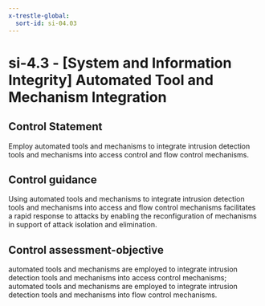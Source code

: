 ```yaml
---
x-trestle-global:
  sort-id: si-04.03
---
```


# si-4.3 - \[System and Information Integrity\] Automated Tool and Mechanism Integration

## Control Statement

Employ automated tools and mechanisms to integrate intrusion detection tools and mechanisms into access control and flow control mechanisms.

## Control guidance

Using automated tools and mechanisms to integrate intrusion detection tools and mechanisms into access and flow control mechanisms facilitates a rapid response to attacks by enabling the reconfiguration of mechanisms in support of attack isolation and elimination.

## Control assessment-objective

automated tools and mechanisms are employed to integrate intrusion detection tools and mechanisms into access control mechanisms;
automated tools and mechanisms are employed to integrate intrusion detection tools and mechanisms into flow control mechanisms.
